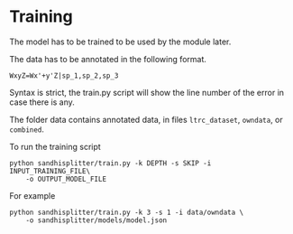 Training
===

The model has to be trained to be used by the module later.

The data has to be annotated in the following format.

```
WxyZ=Wx'+y'Z|sp_1,sp_2,sp_3
```

Syntax is strict, the train.py script will show the line number of the error in case there is any.

The folder data contains annotated data, in files `ltrc_dataset`, `owndata`, or `combined`.

To run the training script

```
python sandhisplitter/train.py -k DEPTH -s SKIP -i INPUT_TRAINING_FILE\
    -o OUTPUT_MODEL_FILE
```

For example

```
python sandhisplitter/train.py -k 3 -s 1 -i data/owndata \
    -o sandhisplitter/models/model.json
```


